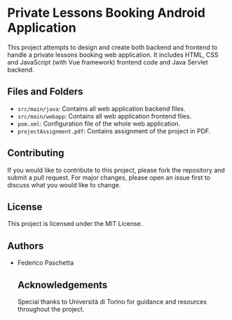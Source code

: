 # Private Lessons Booking Android Application

This project attempts to design and create both backend and frontend to handle a private lessons booking web application. It includes HTML, CSS and JavaScript (with Vue framework) frontend code and Java Servlet backend.

## Files and Folders

- `src/main/java`: Contains all web application backend files.
- `src/main/webapp`: Contains all web application frontend files.
- `pom.xml`: Configuration file of the whole web application.
- `projectAssignment.pdf`: Contains assignment of the project in PDF.

## Contributing

If you would like to contribute to this project, please fork the repository and submit a pull request. For major changes, please open an issue first to discuss what you would like to change.

## License

This project is licensed under the MIT License.

## Authors

- Federico Paschetta

  ## Acknowledgements
  Special thanks to Università di Torino for guidance and resources throughout the project.


